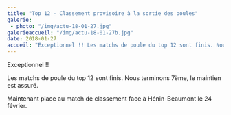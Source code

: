 ```yaml
---
title: "Top 12 - Classement provisoire à la sortie des poules"
galerie:
 - photo: "/img/actu-18-01-27.jpg"
galerieaccueil: "/img/actu-18-01-27b.jpg"
date: 2018-01-27
accueil: "Exceptionnel !! Les matchs de poule du top 12 sont finis. Nous terminons 7ème, le maintient est assuré. Maintenant place au match de classement"
---
```


Exceptionnel !!   

Les matchs de poule du top 12 sont finis. Nous terminons 7ème, le maintien est assuré.  

Maintenant place au match de classement face à Hénin-Beaumont le 24 février.
